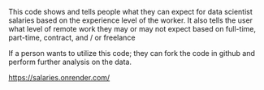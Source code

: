 
This code shows and tells people what they can expect for data scientist
salaries based on the experience level of the worker.
It also tells the user what level of remote work they may or may not expect
based on full-time, part-time, contract, and / or freelance

If a person wants to utilize this code; they can fork the code in github and perform further analysis on the data.

https://salaries.onrender.com/
